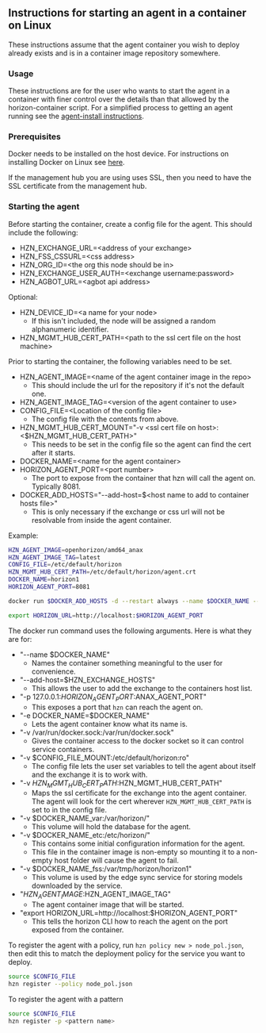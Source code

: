 ## Instructions for starting an agent in a container on Linux
These instructions assume that the agent container you wish to deploy already exists and is in a container image repository somewhere.

### Usage
These instructions are for the user who wants to start the agent in a container with finer control over the details than that allowed by the horizon-container script. For a simplified process to getting an agent running see the [agent-install instructions](https://github.com/open-horizon/anax/tree/master/agent-install).
### Prerequisites
Docker needs to be installed on the host device. For instructions on installing Docker on Linux see [here](https://docs.docker.com/engine/install/).

If the management hub you are using uses SSL, then you need to have the SSL certificate from the management hub.

### Starting the agent
Before starting the container, create a config file for the agent. This should include the following:
 * HZN_EXCHANGE_URL=\<address of your exchange\>
 * HZN_FSS_CSSURL=\<css address\>
 * HZN_ORG_ID=\<the org this node should be in\>
 * HZN_EXCHANGE_USER_AUTH=\<exchange username:password\>
 * HZN_AGBOT_URL=\<agbot api address\>

Optional:
 * HZN_DEVICE_ID=\<a name for your node\>
	* If this isn't included, the node will be assigned a random alphanumeric identifier.
 * HZN_MGMT_HUB_CERT_PATH=\<path to the ssl cert file on the host machine\>



Prior to starting the container, the following variables need to be set.
 * HZN_AGENT_IMAGE=\<name of the agent container image in the repo\>
 	* This should include the url for the repository if it's not the default one.
 * HZN_AGENT_IMAGE_TAG=\<version of the agent container to use\>
 * CONFIG_FILE=\<Location of the config file\>
 	* The config file with the contents from above.
 * HZN_MGMT_HUB_CERT_MOUNT="-v \<ssl cert file on host\>:\<$HZN_MGMT_HUB_CERT_PATH\>"
 	* This needs to be set in the config file so the agent can find the cert after it starts.
 * DOCKER_NAME=\<name for the agent container\>
 * HORIZON_AGENT_PORT=\<port number\>
 	* The port to expose from the container that hzn will call the agent on. Typically 8081.
 * DOCKER_ADD_HOSTS="--add-host=$\<host name to add to container hosts file\>"
 	* This is only necessary if the exchange or css url will not be resolvable from inside the agent container.

Example:
```bash
HZN_AGENT_IMAGE=openhorizon/amd64_anax
HZN_AGENT_IMAGE_TAG=latest
CONFIG_FILE=/etc/default/horizon
HZN_MGMT_HUB_CERT_PATH=/etc/default/horizon/agent.crt
DOCKER_NAME=horizon1
HORIZON_AGENT_PORT=8081
```

```bash
docker run $DOCKER_ADD_HOSTS -d --restart always --name $DOCKER_NAME --privileged -p 127.0.0.1:$HORIZON_AGENT_PORT:8510 -e DOCKER_NAME=$DOCKER_NAME -v /var/run/docker.sock:/var/run/docker.sock -v $CONFIG_FILE:/etc/default/horizon:ro $HZN_MGMT_HUB_CERT_MOUNT -v $DOCKER_NAME_var:/var/horizon/ -v $DOCKER_NAME_etc:/etc/horizon/ -v $DOCKER_NAME_fss:/var/tmp/horizon/$DOCKER_NAME $HZN_AGENT_IMAGE:$HZN_AGENT_IMAGE_TAG

export HORIZON_URL=http://localhost:$HORIZON_AGENT_PORT
```

The docker run command uses the following arguments. Here is what they are for:
 * "--name $DOCKER_NAME"
 	* Names the container something meaningful to the user for convenience.
 * "--add-host=$HZN_EXCHANGE_HOSTS"
 	* This allows the user to add the exchange to the containers host list.
 * "-p 127.0.0.1:$HORIZON_AGENT_PORT:$ANAX_AGENT_PORT"
 	* This exposes a port that `hzn` can reach the agent on.
 * "-e DOCKER_NAME=$DOCKER_NAME"
 	* Lets the agent container know what its name is.
 * "-v /var/run/docker.sock:/var/run/docker.sock"
 	* Gives the container access to the docker socket so it can control service containers.
 * "-v $CONFIG_FILE_MOUNT:/etc/default/horizon:ro"
 	* The config file lets the user set variables to tell the agent about itself and the exchange it is to work with.
 * "-v $HZN_MGMT_HUB_CERT_PATH:$HZN_MGMT_HUB_CERT_PATH"
 	* Maps the ssl certificate for the exchange into the agent container. The agent will look for the cert wherever `HZN_MGMT_HUB_CERT_PATH` is set to in the config file.
 * "-v $DOCKER_NAME_var:/var/horizon/"
 	* This volume will hold the database for the agent.
 * "-v $DOCKER_NAME_etc:/etc/horizon/"
	* This contains some initial configuration information for the agent.
	* This file in the container image is non-empty so mounting it to a non-empty host folder will cause the agent to fail.
 * "-v $DOCKER_NAME_fss:/var/tmp/horizon/horizon1"
 	* This volume is used by the edge sync service for storing models downloaded by the service.
 * "$HZN_AGENT_IMAGE:$HZN_AGENT_IMAGE_TAG"
	* The agent container image that will be started.
 * "export HORIZON_URL=http://localhost:$HORIZON_AGENT_PORT"
	* This tells the horizon CLI how to reach the agent on the port exposed from the container. 


To register the agent with a policy, run `hzn policy new > node_pol.json`, then edit this to match the deployment policy for the service you want to deploy.
```bash
source $CONFIG_FILE
hzn register --policy node_pol.json
```

To register the agent with a pattern
```bash
source $CONFIG_FILE
hzn register -p <pattern name>
```
